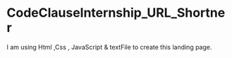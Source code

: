 # CodeClauseInternship_URL_Shortner
I am using Html ,Css , JavaScript &amp; textFile to create this landing page.
